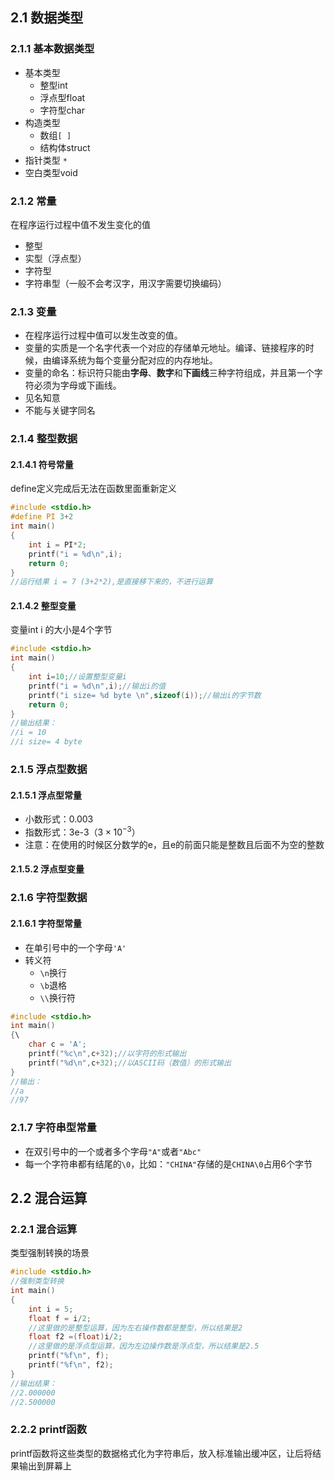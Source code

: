 ## 2.1 数据类型

### 2.1.1 基本数据类型

* 基本类型
	* 整型int
	* 浮点型float
	* 字符型char
* 构造类型
	* 数组`[ ]`
	* 结构体struct
* 指针类型 `*`
* 空白类型void

### 2.1.2 常量 

在程序运行过程中值不发生变化的值
* 整型
* 实型（浮点型）
* 字符型
* 字符串型（一般不会考汉字，用汉字需要切换编码）

### 2.1.3 变量

* 在程序运行过程中值可以发生改变的值。
* 变量的实质是一个名字代表一个对应的存储单元地址。编译、链接程序的时候，由编译系统为每个变量分配对应的内存地址。
* 变量的命名：标识符只能由**字母**、**数字**和**下画线**三种字符组成，并且第一个字符必须为字母或下画线。
* 见名知意
* 不能与关键字同名

### 2.1.4 整型数据
#### 2.1.4.1 符号常量

define定义完成后无法在函数里面重新定义

~~~c
#include <stdio.h>  
#define PI 3+2  
int main()  
{  
    int i = PI*2;  
    printf("i = %d\n",i);  
    return 0;  
}
//运行结果 i = 7 (3+2*2),是直接移下来的，不进行运算
~~~

#### 2.1.4.2 整型变量

变量int i 的大小是4个字节
~~~c
#include <stdio.h>  
int main()  
{  
    int i=10;//设置整型变量i  
    printf("i = %d\n",i);//输出i的值  
    printf("i size= %d byte \n",sizeof(i));//输出i的字节数  
    return 0;  
}
//输出结果：
//i = 10
//i size= 4 byte
~~~

### 2.1.5 浮点型数据
#### 2.1.5.1 浮点型常量

* 小数形式：0.003
* 指数形式：3e-3（$3 × 10^{-3}$）
* 注意：在使用的时候区分数学的e，且e的前面只能是整数且后面不为空的整数
#### 2.1.5.2 浮点型变量

### 2.1.6 字符型数据

#### 2.1.6.1 字符型常量

* 在单引号中的一个字母`'A'`
* 转义符
	* `\n`换行
	* `\b`退格
	* `\\`换行符
~~~c
#include <stdio.h>  
int main()  
{\  
    char c = 'A';  
    printf("%c\n",c+32);//以字符的形式输出  
    printf("%d\n",c+32);//以ASCII码（数值）的形式输出  
}
//输出：
//a
//97
~~~

### 2.1.7 字符串型常量
* 在双引号中的一个或者多个字母`"A"`或者`"Abc"`
* 每一个字符串都有结尾的`\0`，比如：`"CHINA"`存储的是`CHINA\0`占用6个字节

## 2.2 混合运算
### 2.2.1 混合运算 
类型强制转换的场景
~~~c
#include <stdio.h>  
//强制类型转换  
int main()  
{  
    int i = 5;  
    float f = i/2;
    //这里做的是整型运算，因为左右操作数都是整型，所以结果是2  
    float f2 =(float)i/2;
    //这里做的是浮点型运算，因为左边操作数是浮点型，所以结果是2.5  
    printf("%f\n", f);  
    printf("%f\n", f2);  
}
//输出结果：
//2.000000
//2.500000
~~~
### 2.2.2 printf函数
printf函数将这些类型的数据格式化为字符串后，放入标准输出缓冲区，让后将结果输出到屏幕上